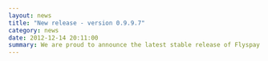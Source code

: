 ```yaml
---
layout: news
title: "New release - version 0.9.9.7"
category: news
date: 2012-12-14 20:11:00
summary: We are proud to announce the latest stable release of Flyspay.
---
```



